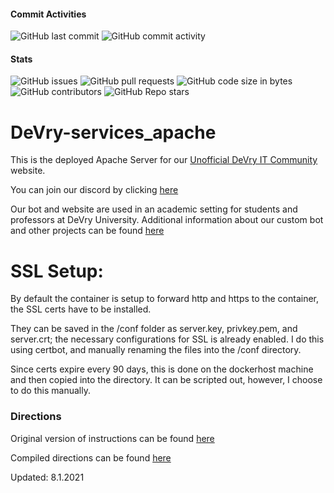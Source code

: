 #### Commit Activities
![GitHub last commit](https://img.shields.io/github/last-commit/Unofficial-Devry-IT/DeVry-apache-host?label=Last%20Commit)
![GitHub commit activity](https://img.shields.io/github/commit-activity/m/Unofficial-Devry-IT/DeVry-apache-host?label=Commit%20Activity)

#### Stats
![GitHub issues](https://img.shields.io/github/issues/Unofficial-Devry-IT/DeVry-apache-host?label=Issues)
![GitHub pull requests](https://img.shields.io/github/issues-pr/Unofficial-Devry-IT/DeVry-apache-host?label=PRs)
![GitHub code size in bytes](https://img.shields.io/github/languages/code-size/Unofficial-Devry-IT/DeVry-apache-host?label=Size)
![GitHub contributors](https://img.shields.io/github/contributors/Unofficial-Devry-IT/DeVry-apache-host)
![GitHub Repo stars](https://img.shields.io/github/stars/Unofficial-Devry-IT/DeVry-apache-host?label=Stars)

# DeVry-services_apache
This is the deployed Apache Server for our [Unofficial DeVry IT Community](https://www.unofficialdevrycom.dev) website.
 
You can join our discord by clicking [here](https://discord.io/unofficial-DevryIT)

Our bot and website are used in an academic setting for students and professors at DeVry University.
Additional information about our custom bot and other projects can be found [here](https://github.com/Unofficial-Devry-IT)

# SSL Setup:
By default the container is setup to forward http and https to the container, the SSL certs have to be installed.

They can be saved in the /conf folder as server.key, privkey.pem, and server.crt; the necessary configurations for SSL is already enabled.
I do this using certbot, and manually renaming the files into the /conf directory.

Since certs expire every 90 days, this is done on the dockerhost machine and then copied into the directory. It can be scripted out, however, I choose to do this manually.

### Directions
Original version of instructions can be found [here](https://lightsail.aws.amazon.com/ls/docs/en_us/articles/amazon-lightsail-using-lets-encrypt-certificates-with-wordpress)

Compiled directions can be found [here](https://www.traveryates.com/adding-ssl-cert-to-apache-container/)

Updated: 8.1.2021
